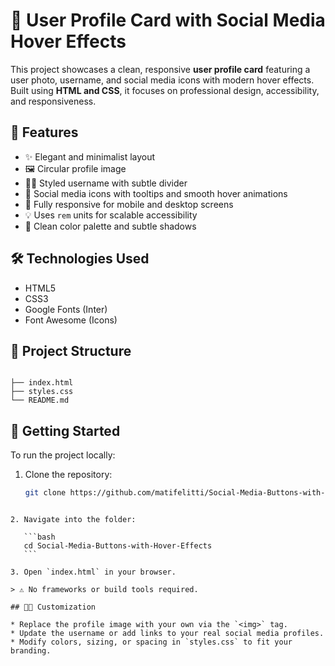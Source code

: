 # 👤 User Profile Card with Social Media Hover Effects

This project showcases a clean, responsive **user profile card** featuring a user photo, username, and social media icons with modern hover effects. Built using **HTML and CSS**, it focuses on professional design, accessibility, and responsiveness.

## 🌟 Features

- ✨ Elegant and minimalist layout
- 🖼️ Circular profile image
- 🧑‍💼 Styled username with subtle divider
- 🔗 Social media icons with tooltips and smooth hover animations
- 📱 Fully responsive for mobile and desktop screens
- 💡 Uses `rem` units for scalable accessibility
- 🎨 Clean color palette and subtle shadows

## 🛠️ Technologies Used

- HTML5
- CSS3
- Google Fonts (Inter)
- Font Awesome (Icons)

## 📂 Project Structure

```

├── index.html
├── styles.css
└── README.md

```

## 🚀 Getting Started

To run the project locally:

1. Clone the repository:
   ```bash
   git clone https://github.com/matifelitti/Social-Media-Buttons-with-Hover-Effects.git
   ```

````

2. Navigate into the folder:

   ```bash
   cd Social-Media-Buttons-with-Hover-Effects
   ```

3. Open `index.html` in your browser.

> ⚠️ No frameworks or build tools required.

## 🧑‍🎨 Customization

* Replace the profile image with your own via the `<img>` tag.
* Update the username or add links to your real social media profiles.
* Modify colors, sizing, or spacing in `styles.css` to fit your branding.
````
